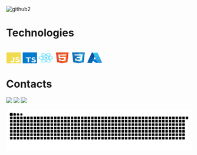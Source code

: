 
 ![github2](https://user-images.githubusercontent.com/70164638/111085221-25257d80-84f5-11eb-9cb3-e65e8d9f218b.gif)
  
 ##
  <h1>Technologies</h1>
  <div style="display: inline_block"><br>
  <img align="center" alt="Gabs-Js" height="30" width="40" src="https://raw.githubusercontent.com/devicons/devicon/master/icons/javascript/javascript-plain.svg">
  <img align="center" alt="Gabs-Ts" height="30" width="40" src="https://raw.githubusercontent.com/devicons/devicon/master/icons/typescript/typescript-plain.svg">
  <img align="center" alt="Gabs-React" height="30" width="40" src="https://raw.githubusercontent.com/devicons/devicon/master/icons/react/react-original.svg">
  <img align="center" alt="Gabs-HTML" height="30" width="40" src="https://raw.githubusercontent.com/devicons/devicon/master/icons/html5/html5-original.svg">
  <img align="center" alt="Gabs-CSS" height="30" width="40" src="https://raw.githubusercontent.com/devicons/devicon/master/icons/css3/css3-original.svg">
  <img align="center" alt="Gabs-Azure" height="30" width="40" src="https://raw.githubusercontent.com/devicons/devicon/master/icons/azure/azure-original.svg">
   
</div>

##


<div> 
 
 <h1>Contacts</h1>
  <a href="https://instagram.com/gabriel_santiiago" target="_blank"><img src="https://img.shields.io/badge/-Instagram-%23E4405F?style=for-the-badge&logo=instagram&logoColor=white" target="_blank"></a>
  <a href = "mailto: santiagos@alu.ufc.br"><img src="https://img.shields.io/badge/-Gmail-%23333?style=for-the-badge&logo=gmail&logoColor=white" target="_blank"></a>
  <a href="https://www.linkedin.com/in/gabriel-c-b00bb3130/" target="_blank"><img src="https://img.shields.io/badge/-LinkedIn-%230077B5?style=for-the-badge&logo=linkedin&logoColor=white" target="_blank"></a> 
 
  

![Snake animation](https://github.com/Santiagososs/Santiagososs/blob/output/github-contribution-grid-snake.svg)
 
 </div> 
 
 
 

